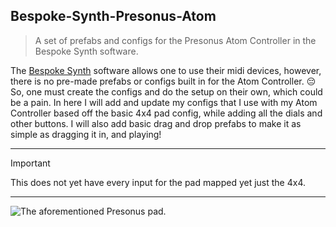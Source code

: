 ## Bespoke-Synth-Presonus-Atom
> A set of prefabs and configs for the Presonus Atom Controller in the Bespoke Synth software.

The [Bespoke Synth](https://www.bespokesynth.com/) software allows one to use their midi devices, however, there is no pre-made prefabs or configs built in for the Atom Controller. :pensive: So, one must create the configs and do the setup on their own, which could be a pain. In here I will add and update my configs that I use with my Atom Controller based off the basic 4x4 pad config, while adding all the dials and other buttons. I will also add basic drag and drop prefabs to make it as simple as dragging it in, and playing!
***
> [!IMPORTANT]
> This does not yet have every input for the pad mapped yet just the 4x4.
***

![The aforementioned Presonus pad.](https://www.presonus.com/cdn/shop/files/2777100101_pre_con_frt_1_nr.png?v=1729317677)
